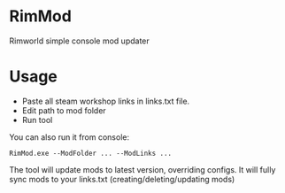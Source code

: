 # RimMod

Rimworld simple console mod updater

# Usage

 - Paste all steam workshop links in links.txt file.
 - Edit path to mod folder
 - Run tool

You can also run it from console:

    RimMod.exe --ModFolder ... --ModLinks ...

The tool will update mods to latest version, overriding configs. It will fully sync mods to your links.txt (creating/deleting/updating mods)
